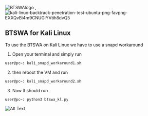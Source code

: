 
![BTSWAlogo](https://github.com/user-attachments/assets/3d8ccd33-cd25-4553-abb6-8a2826b30293) , ![kali-linux-backtrack-penetration-test-ubuntu-png-favpng-EXXQvBi4m9CNUGiYVtih8dvQ5](https://github.com/user-attachments/assets/46f31b82-5d02-4a46-a19b-38e150a04768)


## BTSWA for Kali Linux






To use the BTSWA on Kali Linux we have to use a snapd workaround


1. Open your terminal and simply run 

```sh
user@pc~: kali_snapd_workaround1.sh
```
2. then reboot the VM and run 
```sh
user@pc~: kali_snapd_workaround2.sh
```

3. Now It should run
```sh
user@pc~: python3 btswa_kl.py
```




![Alt Text](https://media1.tenor.com/m/tZ2Xd8LqAnMAAAAd/typing-fast.gif)
